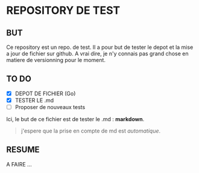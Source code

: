 # REPOSITORY DE TEST
## BUT
Ce repository est un repo. de test.
Il a pour but de tester le depot et la mise a jour de fichier sur github. A vrai dire, je n'y connais pas grand chose en matiere de versionning pour le moment.


## TO DO
-[x] DEPOT DE FICHIER (Go)
-[x] TESTER LE .md
-[ ] Proposer de nouveaux tests

Ici, le but de ce fichier est de tester le .md : **markdown**.
> j'espere que la prise en compte de md est *automatique*.

## RESUME
A FAIRE ...

